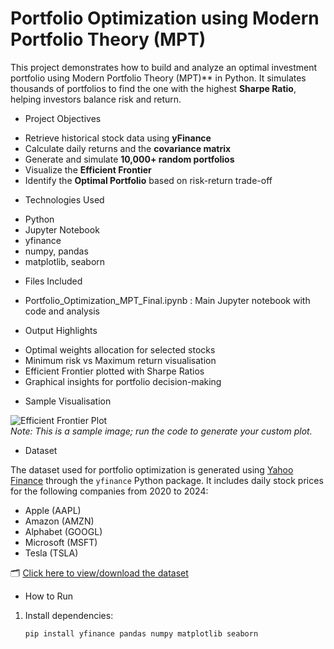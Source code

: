 # Portfolio Optimization using Modern Portfolio Theory (MPT)

This project demonstrates how to build and analyze an optimal investment portfolio using  Modern Portfolio Theory (MPT)** in Python. It simulates thousands of portfolios to find the one with the highest **Sharpe Ratio**, helping investors balance risk and return.

* Project Objectives

- Retrieve historical stock data using **yFinance**
- Calculate daily returns and the **covariance matrix**
- Generate and simulate **10,000+ random portfolios**
- Visualize the **Efficient Frontier**
- Identify the **Optimal Portfolio** based on risk-return trade-off

* Technologies Used

- Python
- Jupyter Notebook
- yfinance
- numpy, pandas
- matplotlib, seaborn

* Files Included

- Portfolio_Optimization_MPT_Final.ipynb : Main Jupyter notebook with code and analysis

* Output Highlights

-  Optimal weights allocation for selected stocks
-  Minimum risk vs  Maximum return visualisation
-  Efficient Frontier plotted with Sharpe Ratios
- Graphical insights for portfolio decision-making

* Sample Visualisation

![Efficient Frontier Plot]( https://upload.wikimedia.org/wikipedia/commons/9/92/Efficient_frontier.png )  
*Note: This is a sample image; run the code to generate your custom plot.*

* Dataset

The dataset used for portfolio optimization is generated using [Yahoo Finance](https://finance.yahoo.com) through the `yfinance` Python package. It includes daily stock prices for the following companies from 2020 to 2024:

- Apple (AAPL)
- Amazon (AMZN)
- Alphabet (GOOGL)
- Microsoft (MSFT)
- Tesla (TSLA)

🗂️ [Click here to view/download the dataset](./portfolio_dataset.csv)

* How to Run

1. Install dependencies:
   ```bash
   pip install yfinance pandas numpy matplotlib seaborn
